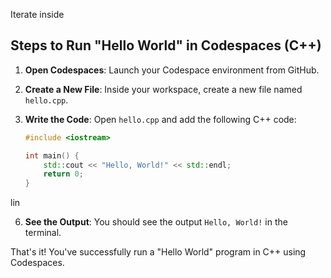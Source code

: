 Iterate inside
## Steps to Run "Hello World" in Codespaces (C++)

1. **Open Codespaces**: Launch your Codespace environment from GitHub.

2. **Create a New File**: Inside your workspace, create a new file named `hello.cpp`.

3. **Write the Code**: Open `hello.cpp` and add the following C++ code:
    ```cpp
    #include <iostream>

    int main() {
        std::cout << "Hello, World!" << std::endl;
        return 0;
    }
    ```

 lin

6. **See the Output**: You should see the output `Hello, World!` in the terminal.

That's it! You've successfully run a "Hello World" program in C++ using Codespaces. 